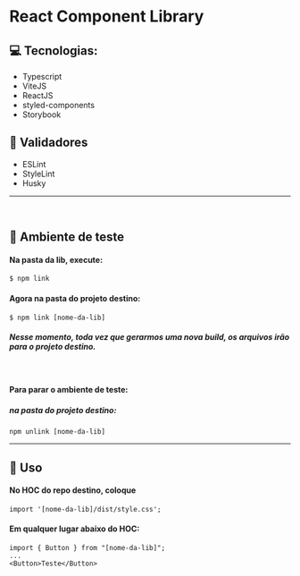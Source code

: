 # React Component Library

## 💻 Tecnologias:

- Typescript
- ViteJS
- ReactJS
- styled-components
- Storybook

## 🔎 Validadores

- ESLint
- StyleLint
- Husky

---

<br />

## 🚧 Ambiente de teste

#### Na pasta da lib, execute:

```
$ npm link
```

#### Agora na pasta do projeto destino:

```
$ npm link [nome-da-lib]
```

##### Nesse momento, toda vez que gerarmos uma nova build, os arquivos irão para o projeto destino.

<br />

#### Para parar o ambiente de teste:

##### na pasta do projeto destino:

```
npm unlink [nome-da-lib]
```

---

## 🚀 Uso

#### No HOC do repo destino, coloque

```
import '[nome-da-lib]/dist/style.css';
```

#### Em qualquer lugar abaixo do HOC:

```
import { Button } from "[nome-da-lib]";
...
<Button>Teste</Button>
```
